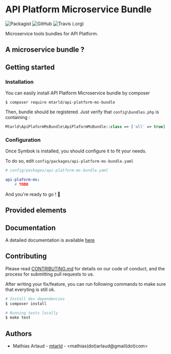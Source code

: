 # API Platform Microservice Bundle

![Packagist](https://img.shields.io/packagist/v/mtarld/api-platform-ms-bundle.svg?style=flat-square)
![GitHub](https://img.shields.io/github/license/mtarld/api-platform-ms-bundle.svg?style=flat-square)
![Travis (.org)](https://img.shields.io/travis/mtarld/api-platform-ms-bundle.svg?style=flat-square)

Microservice tools bundles for API Platform.

## A microservice bundle ?

## Getting started
### Installation
You can easily install API Platform Microservice bundle by composer
```
$ composer require mtarld/api-platform-ms-bundle
```
Then, bundle should be registered. Just verify that `config\bundles.php` is containing :
```php
Mtarld\ApiPlaformMsBundle\ApiPlaformMsBundle::class => ['all' => true]
```

### Configuration
Once Symbok is installed, you should configure it to fit your needs. 

To do so, edit `config/packages/api-platform-ms-bundle.yaml`
```yaml
# config/packages/api-platform-ms-bundle.yaml

api-plaform-ms:
    # TODO
```
And you're ready to go ! :rocket:

## Provided elements

## Documentation
A detailed documentation is available [here](src/Resources/doc/index.md)

## Contributing
Please read [CONTRIBUTING.md](CONTRIBUTING.md) for details on our code of conduct, and the process for submitting pull requests to us.

After writing your fix/feature, you can run following commands to make sure that everyting is still ok.

```bash
# Install dev dependencies
$ composer install

# Running tests locally
$ make test

```

## Authors
 - Mathias Arlaud - [mtarld](https://github.com/mtarld) - <mathias(dot)arlaud@gmail(dot)com>
